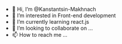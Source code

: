 - 👋 Hi, I’m @Kanstantsin-Makhnach
- 👀 I’m interested in Front-end development
- 🌱 I’m currently learning react.js
- 💞️ I’m looking to collaborate on ...
- 📫 How to reach me ...

<!---
Kanstantsin-Makhnach/Kanstantsin-Makhnach is a ✨ special ✨ repository because its `README.md` (this file) appears on your GitHub profile.
You can click the Preview link to take a look at your changes.
--->
